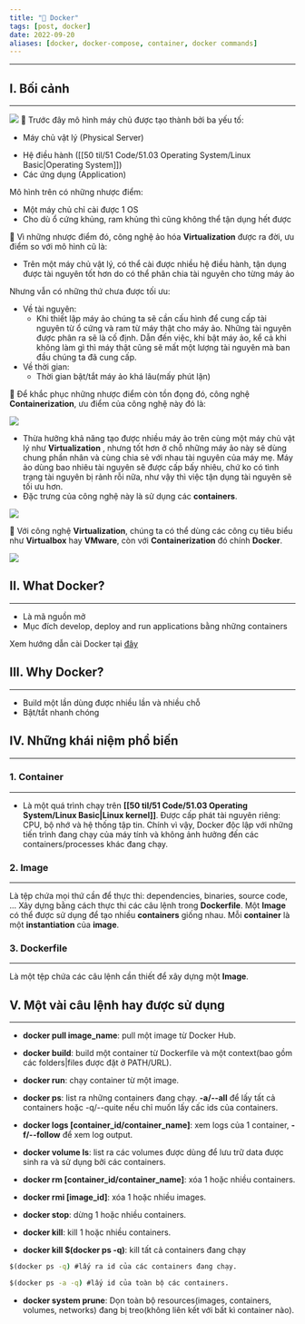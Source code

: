 ```yaml
---
title: "🐬 Docker"
tags: [post, docker]
date: 2022-09-20
aliases: [docker, docker-compose, container, docker commands]
---
```


---

## I. Bối cảnh
---

**![](https://lh6.googleusercontent.com/l1T2krPv068MLPC1J8jYFIDgQ47_VT1VmUcFofBWypN-Kb-EX6IBfULvpeD4TsBh40meAUN-7A6erjR-s48nkuQxA8xWOxAC4GiFLLWPoyLHEViSScy14ABVJP0VPY8sT1MMUFNDBp8yTOQWxEZcgS0erEK4qO9orhKcrRJEv_6KlyPbbjl-Pmca)**
🌱 Trước đây mô hình máy chủ được tạo thành bởi ba yếu tố:
* Máy chủ vật lý (Physical Server)
- Hệ điều hành ([[50 til/51 Code/51.03 Operating System/Linux Basic|Operating System]])
- Các ứng dụng (Application)

Mô hình trên có những nhược điểm:
-   Một máy chủ chỉ cài được 1 OS
-   Cho dù ổ cứng khủng, ram khủng thì cũng không thể tận dụng hết được

🌱 Vì những nhược điểm đó, công nghệ ảo hóa **Virtualization** được ra đời, ưu điểm so với mô hình cũ là:
-   Trên một máy chủ vật lý, có thể cài được nhiều hệ điều hành, tận dụng được tài nguyên tốt hơn do có thể phân chia tài nguyên cho từng máy ảo

Nhưng vẫn có những thứ chưa được tối ưu:
-   Về tài nguyên:
	-   Khi thiết lập máy ảo chúng ta sẽ cần cấu hình để cung cấp tài nguyên từ ổ cứng và ram từ máy thật cho máy ảo. Những tài nguyên được phân ra sẽ là cố định. Dẫn đến việc, khi bật máy ảo, kể cả khi không làm gì thì máy thật cũng sẽ mất một lượng tài nguyên mà ban đầu chúng ta đã cung cấp.
-   Về thời gian:
	-   Thời gian bật/tắt máy ảo khá lâu(mấy phút lận)

🌱 Để khắc phục những nhược điểm còn tồn đọng đó, công nghệ **Containerization**, ưu điểm của công nghệ này đó là:

![](https://lh4.googleusercontent.com/mUbQaVuvrz58iy4ySacviA8nGD1-MNeX6TzY3sSxY982frJtmsICy3JZplo52qHH4ffyiy01eKZpH9x0oE2nMgnkLT7l2iAHkSzoucvthQsozcYFAt1soJAmHPjftBXcQ8x5EGPJYzYV5GvZJ9LTZ1XfFTvNzMf8K6wBMei84RzAicKTG0fBsVLk)

-   Thừa hưởng khả năng tạo được nhiều máy ảo trên cùng một máy chủ vật lý như **Virtualization** , nhưng tốt hơn ở chỗ những máy ảo này sẽ dùng chung phần nhân và cùng chia sẻ với nhau tài nguyên của máy mẹ. Máy ảo dùng bao nhiêu tài nguyên sẽ được cấp bấy nhiêu, chứ ko có tình trạng tài nguyên bị rảnh rỗi nữa, như vậy thì việc tận dụng tài nguyên sẽ tối ưu hơn.
-   Đặc trưng của công nghệ này là sử dụng các **containers**.    

![](https://lh6.googleusercontent.com/r4-OlfYsbR1dZ0M_NkB6e49MefZWZUR2RZK2kppihpj1PTkebxA_C-cT4SIRJuKiNuSBYxpWO46t_-U16KCSHJNiYD9P1Mdr1SEIomyw9fi5gEga5srvhymPoJoOpx_sOtR2KJsytnhTDk6fhS-3O-7yfFuRPy5Oh6Tsi48i-BYiU999MuwBsSZ7)


🌱 Với công nghệ **Virtualization**, chúng ta có thể dùng các công cụ tiêu biểu như **Virtualbox** hay **VMware**, còn với **Containerization** đó chính **Docker**.

![](https://lh3.googleusercontent.com/tc5QldwzU46Kx0zuTQZ8inuJax19jfTODrl5z6Wo8KnYXExUbuEA1hKcQ6Os6R_RWv9qU0knCYzlFdOspkgtuE7LRgqrKEYqwdSfXOh7dCw1l3-7RYuKg6BqN_X22_JcGxJNA2Z1NFmMwEqI8mjspbvD6X8XWj7S86edsc-s269_XqNFF--EIkHb)


## II. What Docker?
---

- Là mã nguồn mở
- Mục đích develop, deploy and run applications bằng những containers

Xem hướng dẫn cài Docker tại [đây](https://docs.docker.com/engine/installation/)

## III. Why Docker?
---

- Build một lần dùng được nhiều lần và nhiều chỗ
- Bật/tắt nhanh chóng

## IV. Những khái niệm phổ biến
---

### 1. Container
---
- Là một quá trình chạy trên **[[50 til/51 Code/51.03 Operating System/Linux Basic|Linux kernel]]**. 
	Được cấp phát tài nguyên riêng: CPU, bộ nhớ và hệ thống tập tin. Chính vì vậy, Docker độc lập với những tiến trình đang chạy của máy tính và không ảnh hưởng đến các containers/processes khác đang chạy.

### 2. Image
---
Là tệp chứa mọi thứ cần để thực thi: dependencies, binaries, source code, ... Xây dựng bằng cách thực thi các câu lệnh trong **Dockerfile**. Một **Image** có thể được sử dụng để tạo nhiều **containers** giống nhau. Mỗi **container** là một **instantiation** của **image**.

### 3. Dockerfile
---
Là một tệp chứa các câu lệnh cần thiết để xây dựng một **Image**.

## V. Một vài câu lệnh hay được sử dụng
---

- **docker pull image_name**: pull một image từ Docker Hub.

- **docker build**: build một container từ Dockerfile và một context(bao gồm các folders|files được đặt ở PATH/URL).

- **docker run**: chạy container từ một image.

- **docker ps**: list ra những containers đang chạy. **-a/--all** để lấy tất cả containers hoặc -q/--quite nếu chỉ muốn lấy cấc ids của containers.

- **docker logs [container_id/container_name]**: xem logs của 1 container, **-f/--follow** để xem log output.

- **docker volume ls**: list ra các volumes được dùng để lưu trữ data được sinh ra và sử dụng bởi các containers.

- **docker rm [container_id/container_name]**: xóa 1 hoặc nhiều containers.

- **docker rmi [image_id]**: xóa 1 hoặc nhiều images.

- **docker stop**: dừng 1 hoặc nhiều containers.

- **docker kill**: kill 1 hoặc nhiều containers.

- **docker kill $(docker ps -q)**: kill tất cả containers đang chạy
```cmd
$(docker ps -q) #lấy ra id của các containers đang chạy.

$(docker ps -a -q) #lấy id của toàn bộ các containers.
```

- **docker system prune**: Dọn toàn bộ resources(images, containers, volumes, networks) đang bị treo(không liên kết với bất kì container nào).

